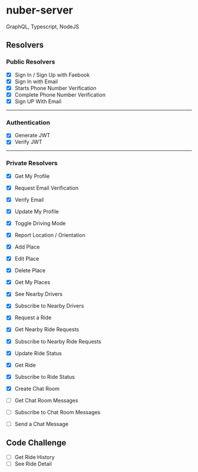# nuber-server

GraphQL, Typescript, NodeJS

## Resolvers

### Public Resolvers

- [x] Sign In / Sign Up with Faebook
- [x] Sign In with Email
- [x] Starts Phone Number Verification
- [x] Complete Phone Number Verification
- [x] Sign UP With Email

--- 

### Authentication

- [x] Generate JWT
- [x] Verify JWT

---

### Private Resolvers

- [x] Get My Profile
- [x] Request Email Verification
- [x] Verify Email
- [x] Update My Profile
- [x] Toggle Driving Mode
- [x] Report Location / Orientation
- [x] Add Place
- [x] Edit Place
- [x] Delete Place
- [x] Get My Places 
- [x] See Nearby Drivers
- [x] Subscribe to Nearby Drivers
- [x] Request a Ride
- [x] Get Nearby Ride Requests
- [x] Subscribe to Nearby Ride Requests
- [x] Update Ride Status
- [x] Get Ride
- [x] Subscribe to Ride Status
- [x] Create Chat Room
- [ ] Get Chat Room Messages
- [ ] Subscribe to Chat Room Messages
- [ ] Send a Chat Message



## Code Challenge

- [ ] Get Ride History
- [ ] See Ride Detail
